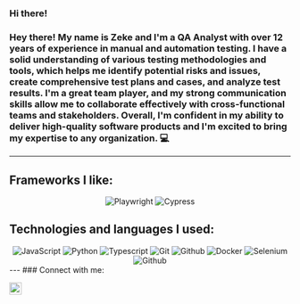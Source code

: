 ### Hi there!

### Hey there! My name is Zeke and I'm a QA Analyst with over 12 years of experience in manual and automation testing. I have a solid understanding of various testing methodologies and tools, which helps me identify potential risks and issues, create comprehensive test plans and cases, and analyze test results. I'm a great team player, and my strong communication skills allow me to collaborate effectively with cross-functional teams and stakeholders. Overall, I'm confident in my ability to deliver high-quality software products and I'm excited to bring my expertise to any organization.  :computer:
---
## Frameworks I like:
<div align="center">
  <img alt="Playwright" src="https://img.shields.io/badge/-Playwright-%238A4182?style=for-the-badge&logo=playwright&logoColor=white"/>
  <img alt="Cypress" src="https://img.shields.io/badge/-cypress-%23E5E5E5?style=for-the-badge&logo=cypress&logoColor=058a5e"/>
</div>

## Technologies and languages I used:
<div align="center">
   <img alt="JavaScript" src="https://img.shields.io/badge/javascript-%23323330.svg?style=for-the-badge&logo=javascript&logoColor=%23F7DF1E"/>
  <img alt="Python" src="https://img.shields.io/badge/python-%2314354C.svg?style=for-the-badge&logo=python&logoColor=white"/>
  <img alt="Typescript" src="https://img.shields.io/badge/typescript-%23323330.svg?style=for-the-badge&logo=typescript&logoColor=%55F7DF2E"/>
  <img alt="Git" src="https://img.shields.io/badge/git-%23F05033.svg?style=for-the-badge&logo=git&logoColor=white"/> 
  <img alt="Github" src="https://img.shields.io/badge/github-%23121011.svg?style=for-the-badge&logo=github&logoColor=white"/>
  <img alt="Docker" src="https://img.shields.io/badge/docker-%230db7ed.svg?style=for-the-badge&logo=docker&logoColor=white"/>
  <img alt="Selenium" src="https://img.shields.io/badge/-selenium-%43B02A?style=for-the-badge&logo=selenium&logoColor=white"/>
  <img alt="Github" src="https://img.shields.io/badge/html5-%23E34F26.svg?style=for-the-badge&logo=html5&logoColor=white"/>  
</div>
---
### Connect with me:

[<img align="left" alt="codeSTACKr | YouTube" width="22px" src="https://cdn.jsdelivr.net/npm/simple-icons@v3/icons/youtube.svg" />][youtube]

[youtube]: https://www.youtube.com/channel/UCaY3IoArpQx6L1enEwcHjuA
